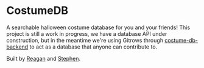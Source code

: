 # CostumeDB

A searchable halloween costume database for you and your friends! This project is still a work in progress, we have a database API under construction, but in the meantime we're using Gitrows through [costume-db-backend](https://github.com/reaganhenke/costume-db-backend) to act as a database that anyone can contribute to. 

Built by [Reagan](https://github.com/reaganhenke) and [Stephen](https://github.com/stephenwashington).